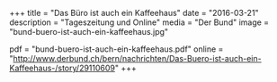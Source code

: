 +++
title = "Das Büro ist auch ein Kaffeehaus"
date = "2016-03-21"
description = "Tageszeitung und Online"
media = "Der Bund"
image = "bund-buero-ist-auch-ein-kaffeehaus.jpg"

pdf = "bund-buero-ist-auch-ein-kaffeehaus.pdf"
online = "http://www.derbund.ch/bern/nachrichten/Das-Buero-ist-auch-ein-Kaffeehaus-/story/29110609"
+++
